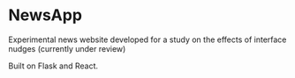 # NewsApp
Experimental news website developed for a study on the effects of interface nudges (currently under review)

Built on Flask and React.
